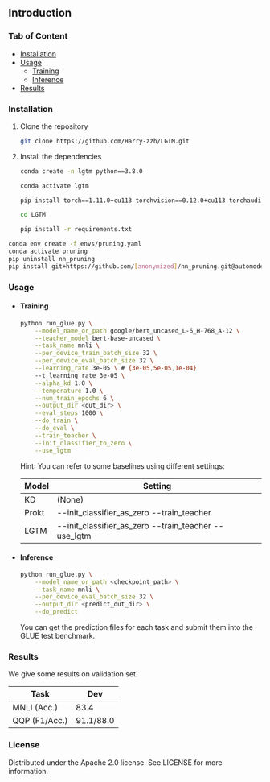## Introduction


### Tab of Content
- [Installation](#1)
- [Usage](#2)
  - [Training](#3)
  - [Inference](#4)
- [Results](#5)

<span id="1"></span>

### Installation
1. Clone the repository
    ```sh
    git clone https://github.com/Harry-zzh/LGTM.git
    ```
2. Install the dependencies
    ```sh
    conda create -n lgtm python==3.8.0

    conda activate lgtm

    pip install torch==1.11.0+cu113 torchvision==0.12.0+cu113 torchaudio==0.11.0 --extra-index-url https://download.pytorch.org/whl/cu113

    cd LGTM

    pip install -r requirements.txt
    ```

```bash
conda env create -f envs/pruning.yaml
conda activate pruning
pip uninstall nn_pruning
pip install git+https://github.com/[anonymized]/nn_pruning.git@automodel
```


<span id="2"></span>

### Usage

<span id="3"></span>

- #### Training
    ```sh
    python run_glue.py \
        --model_name_or_path google/bert_uncased_L-6_H-768_A-12 \
        --teacher_model bert-base-uncased \
        --task_name mnli \
        --per_device_train_batch_size 32 \
        --per_device_eval_batch_size 32 \
        --learning_rate 3e-05 \ # {3e-05,5e-05,1e-04}
        --t_learning_rate 3e-05 \
        --alpha_kd 1.0 \
        --temperature 1.0 \
        --num_train_epochs 6 \
        --output_dir <out_dir> \
        --eval_steps 1000 \
        --do_train \
        --do_eval \
        --train_teacher \
        --init_classifier_to_zero \
        --use_lgtm
    ```

    Hint: You can refer to some baselines using different settings:

    | Model | Setting                                              |
    | ----- | ---------------------------------------------------- |
    | KD    | (None)                                               |
    | Prokt | --init_classifier_as_zero --train_teacher            |
    | LGTM  | --init_classifier_as_zero --train_teacher --use_lgtm |

<span id="4"></span>

- #### Inference
    ```sh
    python run_glue.py \
        --model_name_or_path <checkpoint_path> \
        --task_name mnli \
        --per_device_eval_batch_size 32 \
        --output_dir <predict_out_dir> \
        --do_predict
    ```
    You can get the prediction files for each task and submit them into the GLUE test benchmark.

<span id="5"></span>

### Results

We give some results on validation set.

| Task          | Dev       |
| ------------- | --------- |
| MNLI (Acc.)   | 83.4      |
| QQP (F1/Acc.) | 91.1/88.0 |

### License
Distributed under the Apache 2.0 license. See LICENSE for more information.
